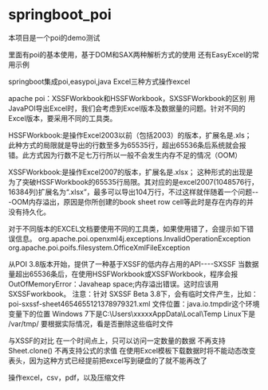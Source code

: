 # springboot_poi

本项目是一个poi的demo测试

里面有poi的基本使用，基于DOM和SAX两种解析方式的使用
还有EasyExcel的常用示例


springboot集成poi,easypoi,java Excel三种方式操作excel

apache poi：XSSFWorkbook和HSSFWorkbook，SXSSFWorkbook的区别
用JavaPOI导出Excel时，我们会考虑到Excel版本及数据量的问题。针对不同的Excel版本，要采用不同的工具类。

HSSFWorkbook:是操作Excel2003以前（包括2003）的版本，扩展名是.xls；
    此种方式的局限就是导出的行数至多为65535行，超出65536条后系统就会报错。此方式因为行数不足七万行所以一般不会发生内存不足的情况（OOM）

XSSFWorkbook:是操作Excel2007的版本，扩展名是.xlsx；
    这种形式的出现是为了突破HSSFWorkbook的65535行局限。其对应的是excel2007(1048576行，16384列)扩展名为“.xlsx”，最多可以导出104万行，不过这样就伴随着一个问题---OOM内存溢出，原因是你所创建的book sheet row cell等此时是存在内存的并没有持久化。

对于不同版本的EXCEL文档要使用不同的工具类，如果使用错了，会提示如下错误信息。
    org.apache.poi.openxml4j.exceptions.InvalidOperationException
    org.apache.poi.poifs.filesystem.OfficeXmlFileException

从POI 3.8版本开始，提供了一种基于XSSF的低内存占用的API----SXSSF
    当数据量超出65536条后，在使用HSSFWorkbook或XSSFWorkbook，程序会报OutOfMemoryError：Javaheap space;内存溢出错误。这时应该用SXSSFworkbook。
    注意：针对 SXSSF Beta 3.8下，会有临时文件产生，比如：
    poi-sxssf-sheet4654655121378979321.xml
    文件位置：java.io.tmpdir这个环境变量下的位置
    Windows 7下是C:\Users\xxxxxAppData\Local\Temp
    Linux下是 /var/tmp/
    要根据实际情况，看是否删除这些临时文件

与XSSF的对比
    在一个时间点上，只可以访问一定数量的数据
    不再支持Sheet.clone()
    不再支持公式的求值
    在使用Excel模板下载数据时将不能动态改变表头，因为这种方式已经提前把excel写到硬盘的了就不能再改了

操作excel，csv，pdf，以及压缩文件